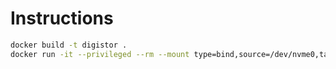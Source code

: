 # Instructions

``` bash
docker build -t digistor .
docker run -it --privileged --rm --mount type=bind,source=/dev/nvme0,target=/dev/nvme0 digistor /dev/nvme0
```
